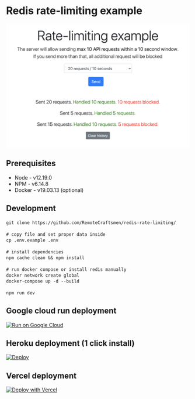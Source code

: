 # Redis rate-limiting example

![alt text](https://github.com/RemoteCraftsmen/redis-rate-limiting/blob/main/preview.png?raw=true)

## Prerequisites

-   Node - v12.19.0
-   NPM - v6.14.8
-   Docker - v19.03.13 (optional)

## Development

```
git clone https://github.com/RemoteCraftsmen/redis-rate-limiting/

# copy file and set proper data inside
cp .env.example .env

# install dependencies
npm cache clean && npm install

# run docker compose or install redis manually
docker network create global
docker-compose up -d --build

npm run dev

```

## Google cloud run deployment

[![Run on Google
Cloud](https://deploy.cloud.run/button.svg)](https://deploy.cloud.run/?git_repo=https://github.com/RemoteCraftsmen/redis-rate-limiting/tree/three-deploy-buttons)

## Heroku deployment (1 click install)

[![Deploy](https://www.herokucdn.com/deploy/button.svg)](https://heroku.com/deploy?env[WEB_CONCURRENCY]=1)

## Vercel deployment

[![Deploy with Vercel](https://vercel.com/button)](https://vercel.com/new/git/external?repository-url=https%3A%2F%2Fgithub.com%2FRemoteCraftsmen%2Fredis-rate-limiting%2Ftree%2Fthree-deploy-buttons&env=REDIS_ENDPOINT_URI,REDIS_PASSWORD)
